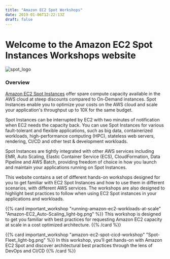 ```yaml
---
title: "Amazon EC2 Spot Workshops"
date: 2019-01-06T12:22:13Z
draft: false
---
```

# Welcome to the Amazon EC2 Spot Instances Workshops website

![spot_logo](/images/spotlogo.png )

### Overview

[Amazon EC2 Spot Instances](https://aws.amazon.com/ec2/spot/) offer spare compute capacity available in 
the AWS cloud at steep discounts compared to On-Demand instances. Spot Instances enable you to optimize 
your costs on the AWS cloud and scale your application's throughput up to 10X for the same budget.

Spot Instances can be interrupted by EC2 with two minutes of notification when EC2 needs the capacity 
back. You can use Spot Instances for various fault-tolerant and flexible applications, such as 
big data, containerized workloads, high-performance computing (HPC), stateless web servers, rendering, 
CI/CD and other test & development workloads. 

Spot Instances are tightly integrated with other AWS services including EMR, Auto Scaling, Elastic Container Service (ECS), CloudFormation, Data Pipeline and AWS Batch, providing freedom of choice in how you launch and maintain your applications running on Spot Instances.

This website contains a set of different hands-on workshops designed for you to get familiar with EC2
Spot Instances and how to use them in different scenarios, with different AWS services. The workshops 
are also designed to highlight best practices to follow when using EC2 Spot instances in your 
applications and workloads.

{{% card important_workshop "running-amazon-ec2-workloads-at-scale" "Amazon-EC2_Auto-Scaling_light-bg.png" %}}
This workshop is designed to get you familiar with best practices for requesting 
Amazon EC2 capacity at scale in a cost optimized architecture.
{{% /card %}}

{{% card important_workshop "amazon-ec2-spot-cicd-workshop" "Spot-Fleet_light-bg.png" %}}
In this workshop, you’ll get hands-on with Amazon EC2 Spot and discover architectural best 
practices through the lens of DevOps and CI/CD
{{% /card %}}







